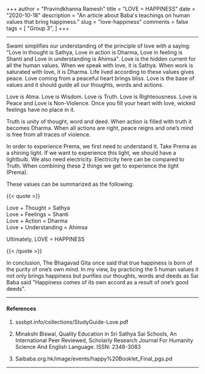 +++
author = "Pravindkhanna Ramesh"
title = "LOVE = HAPPINESS"
date = "2020-10-18"
description = "An article about Baba's teachings on human values that bring happiness."
slug = "love-happiness"
comments = false
tags = [
    "Group 3",
]
+++

---

Swami simplifies our understanding of the principle of love with a saying: "Love in thought is Sathya, Love in action is Dharma, Love in feeling is Shanti and Love in understanding is Ahimsa". Love is the hidden current for all the human values. When we speak with love, it is Sathya. When work is saturated with love, it is Dharma. Life lived according to these values gives peace. Love coming from a peaceful heart brings bliss. Love is the base of values and it should guide all our thoughts, words and actions.

Love is Atma. Love is Wisdom. Love is Truth. Love is Righteousness. Love is Peace and Love is Non-Violence. Once you fill your heart with love, wicked feelings have no place in it.

Truth is unity of thought, word and deed. When action is filled with truth it becomes Dharma. When all actions are right, peace reigns and one’s mind is free from all traces of violence.

In order to experience Prema, we first need to understand it. Take Prema as a shining light. If we want to experience this light, we should have a lightbulb. We also need electricity. Electricity here can be compared to Truth. When combining these 2 things we get to experience the light (Prema).

These values can be summarized as the following: 

{{< quote >}}
<p>Love + Thought = Sathya <br />
Love + Feelings = Shanti <br />
Love + Action = Dharma <br />
Love + Understanding = Ahimsa <br />

Ultimately, LOVE = HAPPINESS</p>
{{< /quote >}}

In conclusion, The Bhagavad Gita once said that true happiness is born of the purity of one’s own mind. In my view, by practicing the 5 human values it not only brings happiness but purifies our thoughts, words and deeds as Sai Baba said "Happiness comes of its own accord as a result of one’s good deeds". 

---

#### References

1. sssbpt.info/collections/StudyGuide-Love.pdf 

2. Minakshi Biswal, Quality Education in Sri Sathya Sai Schools, An International Peer Reviewed, Scholarly Research Journal For Humanity Science And English Language. ISSN: 2348-3083

3. Saibaba.org.hk/image/events/happy%20Booklet_Final_pgs.pd


---
